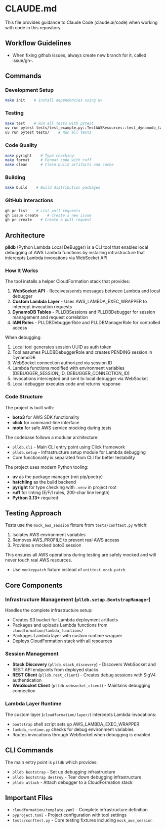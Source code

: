 # CLAUDE.md

This file provides guidance to Claude Code (claude.ai/code) when working with code in this repository.

## Workflow Guidelines

- When fixing github issues, always create new branch for it, called issue/gh-<issue-id>. 

## Commands

### Development Setup
```bash
make init    # Install dependencies using uv
```

### Testing
```bash
make test    # Run all tests with pytest
uv run pytest tests/test_example.py::TestAWSResources::test_dynamodb_table -v    # Run a single test
uv run pytest tests/    # Run all tests
```

### Code Quality
```bash
make pyright    # Type checking
make format     # Format code with ruff
make clean      # Clean build artifacts and cache
```

### Building
```bash
make build    # Build distribution packages
```

### GitHub Interactions
```bash
gh pr list    # List pull requests
gh issue create    # Create a new issue
gh pr create    # Create a pull request
```

## Architecture

**plldb** (Python Lambda Local DeBugger) is a CLI tool that enables local debugging of AWS Lambda functions by installing infrastructure that intercepts Lambda invocations via WebSocket API.

### How It Works

The tool installs a helper CloudFormation stack that provides:
1. **WebSocket API** - Receives/sends messages between Lambda and local debugger
2. **Custom Lambda Layer** - Uses AWS_LAMBDA_EXEC_WRAPPER to intercept invocation requests
3. **DynamoDB Tables** - PLLDBSessions and PLLDBDebugger for session management and request correlation
4. **IAM Roles** - PLLDBDebuggerRole and PLLDBManagerRole for controlled access

When debugging:
1. Local tool generates session UUID as auth token
2. Tool assumes PLLDBDebuggerRole and creates PENDING session in DynamoDB
3. WebSocket connection authorized via session ID
4. Lambda functions modified with environment variables (DEBUGGER_SESSION_ID, DEBUGGER_CONNECTION_ID)
5. Invocations intercepted and sent to local debugger via WebSocket
6. Local debugger executes code and returns response

### Code Structure

The project is built with:
- **boto3** for AWS SDK functionality
- **click** for command-line interface
- **moto** for safe AWS service mocking during tests

The codebase follows a modular architecture:
- `plldb.cli` - Main CLI entry point using Click framework
- `plldb.setup` - Infrastructure setup module for Lambda debugging
- Core functionality is separated from CLI for better testability

The project uses modern Python tooling:
- **uv** as the package manager (not pip/poetry)
- **hatchling** as the build backend
- **pyright** for type checking with `.venv` in project root
- **ruff** for linting (E/F/I rules, 200-char line length)
- **Python 3.13+** required

## Testing Approach

Tests use the `mock_aws_session` fixture from `tests/conftest.py` which:
1. Isolates AWS environment variables
2. Removes AWS_PROFILE to prevent real AWS access
3. Provides a mocked boto3 session

This ensures all AWS operations during testing are safely mocked and will never touch real AWS resources.

- Use `monkeypatch` fixture instead of `unittest.mock.patch`.

## Core Components

### Infrastructure Management (`plldb.setup.BootstrapManager`)
Handles the complete infrastructure setup:
- Creates S3 bucket for Lambda deployment artifacts
- Packages and uploads Lambda functions from `cloudformation/lambda_functions/`
- Packages Lambda layer with custom runtime wrapper
- Deploys CloudFormation stack with all resources

### Session Management
- **Stack Discovery** (`plldb.stack_discovery`) - Discovers WebSocket and REST API endpoints from deployed stacks
- **REST Client** (`plldb.rest_client`) - Creates debug sessions with SigV4 authentication
- **WebSocket Client** (`plldb.websocket_client`) - Maintains debugging connection

### Lambda Layer Runtime
The custom layer (`cloudformation/layer/`) intercepts Lambda invocations:
- `bootstrap` shell script sets up AWS_LAMBDA_EXEC_WRAPPER
- `lambda_runtime.py` checks for debug environment variables
- Routes invocations through WebSocket when debugging is enabled

## CLI Commands

The main entry point is `plldb` which provides:
- `plldb bootstrap` - Set up debugging infrastructure
- `plldb bootstrap destroy` - Tear down debugging infrastructure  
- `plldb attach` - Attach debugger to a CloudFormation stack

## Important Files

- `cloudformation/template.yaml` - Complete infrastructure definition
- `pyproject.toml` - Project configuration with tool settings
- `tests/conftest.py` - Core testing fixtures including `mock_aws_session`